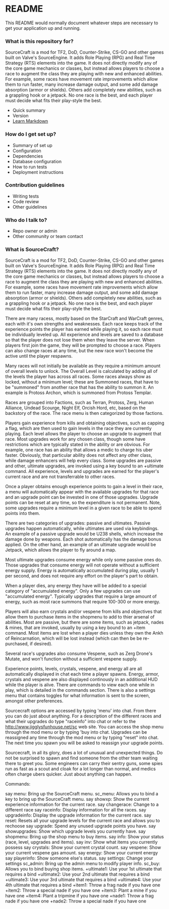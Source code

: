 # README #

This README would normally document whatever steps are necessary to get your application up and running.

### What is this repository for? ###

SourceCraft is a mod for TF2, DoD, Counter-Strike, CS-GO and other games built on Valve's SourceEngine. It adds Role Playing (RPG) and Real Time Strategy (RTS) elements into the game.  It does not directly modify any of the core game mechanics or classes, but instead allows players to choose a race to augment the class they are playing with new and enhanced abilities. For example, some races have movement rate improvements which allow them to run faster, many increase damage output, and some add damage absorption (armor or shields). Others add completely new abilities, such as a grappling hook or a jetpack. No one race is the best, and each player must decide what fits their play-style the best.

* Quick summary
* Version
* [Learn Markdown](https://bitbucket.org/tutorials/markdowndemo)

### How do I get set up? ###

* Summary of set up
* Configuration
* Dependencies
* Database configuration
* How to run tests
* Deployment instructions

### Contribution guidelines ###

* Writing tests
* Code review
* Other guidelines

### Who do I talk to? ###

* Repo owner or admin
* Other community or team contact

### What is SourceCraft? ###

SourceCraft is a mod for TF2, DoD, Counter-Strike, CS-GO and other games built on Valve's SourceEngine. It adds Role Playing (RPG) and Real Time Strategy (RTS) elements into the game.  It does not directly modify any of the core game mechanics or classes, but instead allows players to choose a race to augment the class they are playing with new and enhanced abilities. For example, some races have movement rate improvements which allow them to run faster, many increase damage output, and some add damage absorption (armor or shields). Others add completely new abilities, such as a grappling hook or a jetpack. No one race is the best, and each player must decide what fits their play-style the best.

There are many racess, mostly based on the StarCraft and WarCraft genres, each with it's own strengths and weaknesses.  Each race keeps track of the experience points the player has earned while playing it, so each race must be individually leveled up. All experience and levels are saved to a database so that the player does not lose them when they leave the server.  When players first join the game, they will be prompted to choose a race. Players can also change races at any time, but the new race won't become the active until the player respawns.

Many races will not initially be available as they require a minimum amount of overall levels to unlock. The Overall Level is calculated by adding all of the levels the player has across all races. Some races always show as locked, without a minimum level; these are Summoned races, that have to be "summoned" from another race that has the ability to summon it. An example is Protoss Archon, which is summoned from Protoss Templar.

Races are grouped into Factions, such as Terran, Protoss, Zerg, Human Alliance, Undead Scourge, Night Elf, Orcish Hord, etc, based on the backstory of the race. The race menu is then categorized by those factions.

Players gain experience from kills and obtaining objectives, such as capping a flag, which are then used to gain levels in the race they are currently playing. Each level allows the player to choose an upgrade to augment that race. Most upgrades work for any chosen class, though some have restrictions which are typically stated in the ability or are obvious. For example, one race has an ability that allows a medic to charge his uber faster. Obviously, that particular ability does not affect any other class, while damage enhancers will help every class. Some upgrades are passive and other, ultimate upgrades, are invoked using a key bound to an +ultimate command. All experience, levels and upgrades are earned for the player's current race and are not transferrable to other races.

Once a player obtains enough experience points to gain a level in their race, a menu will automatically appear with the available upgrades for that race and an upgrade point can be invested in one of those upgrades. Upgrade points can be reset at any time, so the expenditure is not permanent. Note, some upgrades require a minimum level in a given race to be able to spend points into them.

There are two categories of upgrades: passive and ultimates. Passive upgrades happen automatically, while ultimates are used via keybindings. An example of a passive upgrade would be U238 shells, which increase the damage done by weapons. Each shot automatically has the damage bonus applied. On the other hand, an example of an ultimate upgrade would be Jetpack, which allows the player to fly around a map.

Most ultimate upgrades consume energy while only some passive ones do. Those upgrades that consume energy will not operate without a sufficient energy supply. Energy is automatically accumulated during play, usually 1 per second, and does not require any effort on the player's part to obtain.

When a player dies, any energy they have will be added to a special category of "accumulated energy". Only a few upgrades can use "accumulated energy". Typically upgrades that require a large amount of energy, such as most race summons that require 100-300 or more energy.

Players will also earn crystals and/or vespene from kills and objectives that allow them to purchase items in the shopmenu to add to thier arsenal of abilities. Most are passive, but there are some items, such as jetpack, nades & mines, that are invoked, usually by using a key bound to an +item command. Most items are lost when a player dies unless they own the Ankh of Reincarnation, which will be lost instead (which can then be be re-purchased, if desired).

Several race's upgrades also consume Vespene, such as Zerg Drone's Mutate, and won't function without a sufficient vespene supply.

Experience points, levels, crystals, vespene, and energy all are all automatically displayed in chat each time a player spawns.  Energy, armor, crystals and vespene are also displayed continously in an additional HUD while the player is alive.  There are commands to view each one while in play, which is detailed in the commands section. There is also a settings menu that contains toggles for what information is sent to the screen, amongst other preferences.

Sourcecraft options are accessed by typing 'menu' into chat. From there you can do just about anything. For a description of the different races and what their upgrades do type "raceinfo" into chat or refer to the http://www.jigglysfunhouse.net/sc web site. You can access the shop menu through the mod menu or by typing 'buy into chat.  Upgrades can be reassigned any time through the mod menu or by typing "reset" into chat. The next time you spawn you will be asked to reassign your upgrade points.

Sourcecraft, in all its glory, does a lot of unusual and unexpected things. Do not be surprised to spawn and find someone from the other team waiting there to greet you. Some engineers can carry their sentry guns, some spies run as fast as a scout and cloak for a lot longer than normal, and medics often charge ubers quicker. Just about anything can happen.

Commands:

say menu: 	  Bring up the SourceCraft menu.
sc_menu: 	  Allows you to bind a key to bring up the SourceCraft menu.
say showxp: 	  Show the current experience information for the current race.
say changerace:   Change to a different race
say raceinfo:	  Display information for all the races.
say upgradeinfo:  Display the upgrade information for the current race.
say reset:	  Resets all your upgrade levels for the current race and allows you to rechoose
say upgrade:	  Spend any unused upgrade points you have.
say showupgrades: Show which upgrade levels you currently have.
say shopmenu:	  Bring up the shop menu to buy items.
say info:	  Show your status (race, level, upgrades and items).
say inv:	  Show what items you currently possess
say crystals:	  Show your current crystal count.
say vespene:	  Show your current vespene gas amount.
say energy:	  Show your current energy
say playerinfo:   Show someone else\'s status.
say settings:	  Change your settings
sc_admin:	  Bring up the admin menu to modify player info.
sc_buy:		  Allows you to bind buying shop items.
+ultimate1:	  Use your 1st ultimate that requires a bind
+ultimate2:	  Use your 2nd ultimate that requires a bind
+ultimate3:	  Use your 3rd ultimate that requires a bind
+ultimate4:	  Use your 4th ultimate that requires a bind
+item1:		  Throw a frag nade if you have one
+item2:		  Throw a special nade if you have one
+item3:		  Plant a mine if you have one
+item4:		  Plant a tripmine if you have one
+nade1:		  Throw a frag nade if you have one
+nade2:		  Throw a special nade if you have one

